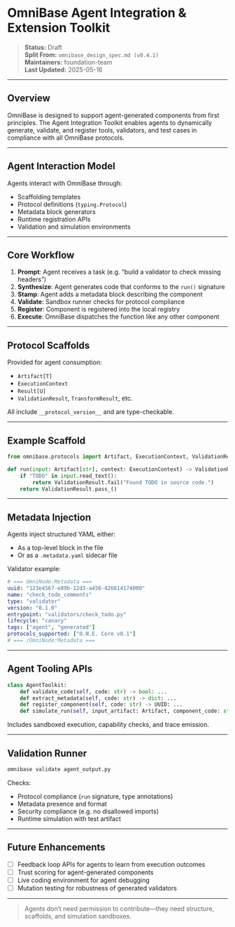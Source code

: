 # OmniBase Agent Integration & Extension Toolkit

> **Status:** Draft  
> **Split From:** `omnibase_design_spec.md (v0.4.1)`  
> **Maintainers:** foundation-team  
> **Last Updated:** 2025-05-16

---

## Overview

OmniBase is designed to support agent-generated components from first principles. The Agent Integration Toolkit enables agents to dynamically generate, validate, and register tools, validators, and test cases in compliance with all OmniBase protocols.

---

## Agent Interaction Model

Agents interact with OmniBase through:

- Scaffolding templates
- Protocol definitions (`typing.Protocol`)
- Metadata block generators
- Runtime registration APIs
- Validation and simulation environments

---

## Core Workflow

1. **Prompt**: Agent receives a task (e.g. “build a validator to check missing headers”)
2. **Synthesize**: Agent generates code that conforms to the `run()` signature
3. **Stamp**: Agent adds a metadata block describing the component
4. **Validate**: Sandbox runner checks for protocol compliance
5. **Register**: Component is registered into the local registry
6. **Execute**: OmniBase dispatches the function like any other component

---

## Protocol Scaffolds

Provided for agent consumption:

- `Artifact[T]`
- `ExecutionContext`
- `Result[U]`
- `ValidationResult`, `TransformResult`, etc.

All include `__protocol_version__` and are type-checkable.

---

## Example Scaffold

```python
from omnibase.protocols import Artifact, ExecutionContext, ValidationResult

def run(input: Artifact[str], context: ExecutionContext) -> ValidationResult:
    if "TODO" in input.read_text():
        return ValidationResult.fail("Found TODO in source code.")
    return ValidationResult.pass_()
```

---

## Metadata Injection

Agents inject structured YAML either:

- As a top-level block in the file
- Or as a `.metadata.yaml` sidecar file

Validator example:

```yaml
# === OmniNode:Metadata ===
uuid: "123e4567-e89b-12d3-a456-426614174000"
name: "check_todo_comments"
type: "validator"
version: "0.1.0"
entrypoint: "validators/check_todo.py"
lifecycle: "canary"
tags: ["agent", "generated"]
protocols_supported: ["O.N.E. Core v0.1"]
# === /OmniNode:Metadata ===
```

---

## Agent Tooling APIs

```python
class AgentToolkit:
    def validate_code(self, code: str) -> bool: ...
    def extract_metadata(self, code: str) -> dict: ...
    def register_component(self, code: str) -> UUID: ...
    def simulate_run(self, input_artifact: Artifact, component_code: str) -> Result: ...
```

Includes sandboxed execution, capability checks, and trace emission.

---

## Validation Runner

```bash
omnibase validate agent_output.py
```

Checks:

- Protocol compliance (`run` signature, type annotations)
- Metadata presence and format
- Security compliance (e.g. no disallowed imports)
- Runtime simulation with test artifact

---

## Future Enhancements

- [ ] Feedback loop APIs for agents to learn from execution outcomes
- [ ] Trust scoring for agent-generated components
- [ ] Live coding environment for agent debugging
- [ ] Mutation testing for robustness of generated validators

---

> Agents don’t need permission to contribute—they need structure, scaffolds, and simulation sandboxes.